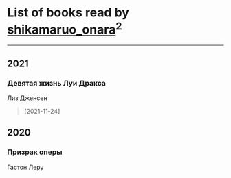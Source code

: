# List of books read by [shikamaruo_onara](http://vk.com/id569209044)<sup>2</sup>
---

## 2021

### Девятая жизнь Луи Дракса
Лиз Дженсен
> [2021-11-24] 



## 2020

### Призрак оперы
Гастон Леру



